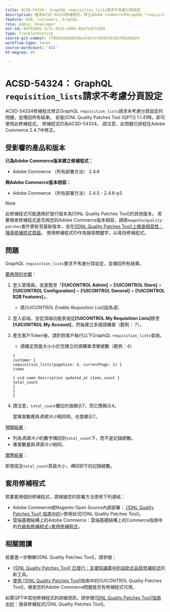 ```yaml
---
title: ACSD-54324： GraphQL requisition_lists請求不考慮分頁設定
description: 套用ACSD-54324修補程式，修正Adobe Commerce中GraphQL「requisition_lists」請求不考慮分頁設定並傳回所有結果的問題。
feature: B2B, Customers, GraphQL
role: Admin, Developer
exl-id: 60f82602-1cfc-4523-a50d-46af5d5f10d9
type: Troubleshooting
source-git-commit: 7fdb02a6d89d50ea593c5fd99d78101f89198424
workflow-type: tm+mt
source-wordcount: '431'
ht-degree: 0%

---
```


# ACSD-54324： GraphQL `requisition_lists`請求不考慮分頁設定

ACSD-54324修補程式修正GraphQL `requisition_lists`請求未考慮分頁設定的問題，並傳回所有結果。 安裝[!DNL Quality Patches Tool (QPT)] 1.1.41時，即可使用此修補程式。 修補程式ID為ACSD-54324。 請注意，此問題已排程在Adobe Commerce 2.4.7中修正。

## 受影響的產品和版本

**已為Adobe Commerce版本建立修補程式：**

* Adobe Commerce （所有部署方法） 2.4.6

**與Adobe Commerce版本相容：**

* Adobe Commerce （所有部署方法） 2.4.5 - 2.4.6-p3

>[!NOTE]
>
>此修補程式可能適用於發行版本為[!DNL Quality Patches Tool]的其他版本。 若要檢查修補程式是否與您的Adobe Commerce版本相容，請將`magento/quality-patches`套件更新至最新版本，並在[[!DNL Quality Patches Tool]上檢查相容性：搜尋修補程式頁面](https://experienceleague.adobe.com/tools/commerce-quality-patches/index.html)。 使用修補程式ID作為搜尋關鍵字，以尋找修補程式。

## 問題

GraphQL `requisition_lists`要求不考慮分頁設定，並傳回所有結果。

<u>要再現的步驟</u>：

1. 登入管理員，並瀏覽至「**[!UICONTROL Admin]** > **[!UICONTROL Store]** > **[!UICONTROL Configuration]** > **[!UICONTROL General]** > **[!UICONTROL B2B Features]**」。

   * 將&#x200B;*[!UICONTROL Enable Requisition List]*&#x200B;設為&#x200B;*是*。

1. 登入前端，並從頂端功能表或從&#x200B;**[!UICONTROL My Requisition Lists]**&#x200B;移至&#x200B;**[!UICONTROL My Account]**，然後建立多個請購單（範例： 7）。
1. 產生客戶Token後，請針對客戶執行以下GraphQL `requisition_lists`查詢。

   * 請確定頁面大小小於您建立的請購單清單總數（範例：4）

   ```
   {
   customer {
   requisition_lists(pageSize: 4, currentPage: 1) {
   items
   
   { uid name description updated_at items_count }
   total_count
   }
   }
   }
   ```

1. 請注意，`total_count`欄位的值顯示7，而它應顯示4。

   當專案數應與&#x200B;*頁面大小*&#x200B;相同時，也會顯示7。

<u>預期結果</u>：

* 列為&#x200B;*頁面大小*&#x200B;的數字傳回到`total_count`下，而不是記錄總數。
* 專案數量與&#x200B;*頁面大小*&#x200B;相同。

<u>實際結果</u>：

即使提及`total_count`頁面大小&#x200B;*，傳回到*&#x200B;下的記錄總數。

## 套用修補程式

若要套用個別修補程式，請根據您的部署方法使用下列連結：

* Adobe Commerce或Magento Open Source內部部署： [[!DNL Quality Patches Tool] 指南中的](/help/tools/quality-patches-tool/usage.md)>使用狀況[!DNL Quality Patches Tool]。
* 雲端基礎結構上的Adobe Commerce：雲端基礎結構上的Commerce指南中的[升級和修補程式>套用修補程式](https://experienceleague.adobe.com/docs/commerce-cloud-service/user-guide/develop/upgrade/apply-patches.html)。

## 相關閱讀

若要進一步瞭解[!DNL Quality Patches Tool]，請參閱：

* [[!DNL Quality Patches Tool] 已發行：支援知識庫中的自助式品質修補程式](https://experienceleague.adobe.com/en/docs/commerce-operations/tools/quality-patches-tool/quality-patches-tool-to-self-serve-quality-patches)的新工具。
* [使用 [!DNL Quality Patches Tool]](/help/tools/quality-patches-tool/patches-available-in-qpt/check-patch-for-magento-issue-with-magento-quality-patches.md)指南中的[!UICONTROL Quality Patches Tool]，檢查您的Adobe Commerce問題是否有修補程式可用。


如需QPT中其他修補程式的詳細資訊，請參閱[[!DNL Quality Patches Tool]指南中的](https://experienceleague.adobe.com/tools/commerce-quality-patches/index.html)：搜尋修補程式[!DNL Quality Patches Tool]。
